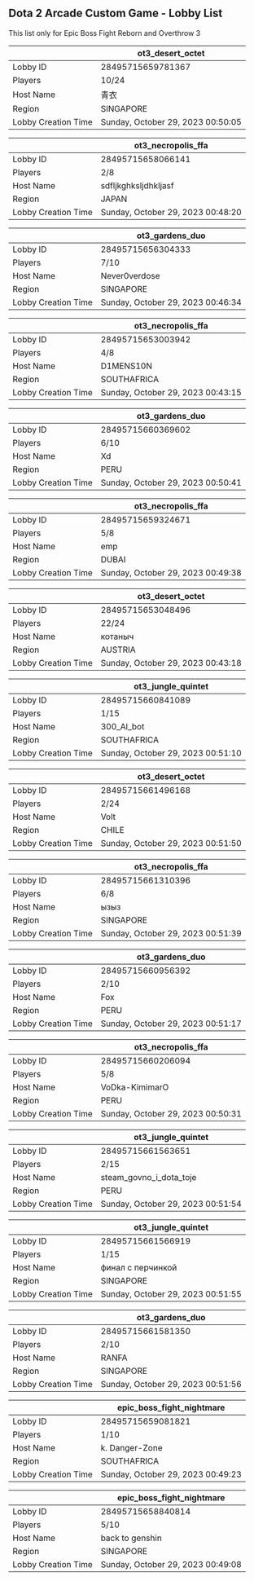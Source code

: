 ## Dota 2 Arcade Custom Game - Lobby List

This list only for Epic Boss Fight Reborn and Overthrow 3

|  | ot3_desert_octet |
| ------ | ------ |
| Lobby ID | 28495715659781367 |
| Players | 10/24 |
| Host Name | 青衣 |
| Region | SINGAPORE |
| Lobby Creation Time | Sunday, October 29, 2023 00:50:05 |


|  | ot3_necropolis_ffa |
| ------ | ------ |
| Lobby ID | 28495715658066141 |
| Players | 2/8 |
| Host Name | sdfljkghksljdhkljasf |
| Region | JAPAN |
| Lobby Creation Time | Sunday, October 29, 2023 00:48:20 |


|  | ot3_gardens_duo |
| ------ | ------ |
| Lobby ID | 28495715656304333 |
| Players | 7/10 |
| Host Name | Never0verdose |
| Region | SINGAPORE |
| Lobby Creation Time | Sunday, October 29, 2023 00:46:34 |


|  | ot3_necropolis_ffa |
| ------ | ------ |
| Lobby ID | 28495715653003942 |
| Players | 4/8 |
| Host Name | D1MENS10N |
| Region | SOUTHAFRICA |
| Lobby Creation Time | Sunday, October 29, 2023 00:43:15 |


|  | ot3_gardens_duo |
| ------ | ------ |
| Lobby ID | 28495715660369602 |
| Players | 6/10 |
| Host Name | Xd |
| Region | PERU |
| Lobby Creation Time | Sunday, October 29, 2023 00:50:41 |


|  | ot3_necropolis_ffa |
| ------ | ------ |
| Lobby ID | 28495715659324671 |
| Players | 5/8 |
| Host Name | emp |
| Region | DUBAI |
| Lobby Creation Time | Sunday, October 29, 2023 00:49:38 |


|  | ot3_desert_octet |
| ------ | ------ |
| Lobby ID | 28495715653048496 |
| Players | 22/24 |
| Host Name | котаныч |
| Region | AUSTRIA |
| Lobby Creation Time | Sunday, October 29, 2023 00:43:18 |


|  | ot3_jungle_quintet |
| ------ | ------ |
| Lobby ID | 28495715660841089 |
| Players | 1/15 |
| Host Name | 300_Al_bot |
| Region | SOUTHAFRICA |
| Lobby Creation Time | Sunday, October 29, 2023 00:51:10 |


|  | ot3_desert_octet |
| ------ | ------ |
| Lobby ID | 28495715661496168 |
| Players | 2/24 |
| Host Name | Volt |
| Region | CHILE |
| Lobby Creation Time | Sunday, October 29, 2023 00:51:50 |


|  | ot3_necropolis_ffa |
| ------ | ------ |
| Lobby ID | 28495715661310396 |
| Players | 6/8 |
| Host Name | ызыз |
| Region | SINGAPORE |
| Lobby Creation Time | Sunday, October 29, 2023 00:51:39 |


|  | ot3_gardens_duo |
| ------ | ------ |
| Lobby ID | 28495715660956392 |
| Players | 2/10 |
| Host Name | Fox |
| Region | PERU |
| Lobby Creation Time | Sunday, October 29, 2023 00:51:17 |


|  | ot3_necropolis_ffa |
| ------ | ------ |
| Lobby ID | 28495715660206094 |
| Players | 5/8 |
| Host Name | VoDka-KimimarO |
| Region | PERU |
| Lobby Creation Time | Sunday, October 29, 2023 00:50:31 |


|  | ot3_jungle_quintet |
| ------ | ------ |
| Lobby ID | 28495715661563651 |
| Players | 2/15 |
| Host Name | steam_govno_i_dota_toje |
| Region | PERU |
| Lobby Creation Time | Sunday, October 29, 2023 00:51:54 |


|  | ot3_jungle_quintet |
| ------ | ------ |
| Lobby ID | 28495715661566919 |
| Players | 1/15 |
| Host Name | финал с перчинкой |
| Region | SINGAPORE |
| Lobby Creation Time | Sunday, October 29, 2023 00:51:55 |


|  | ot3_gardens_duo |
| ------ | ------ |
| Lobby ID | 28495715661581350 |
| Players | 2/10 |
| Host Name | RANFA |
| Region | SINGAPORE |
| Lobby Creation Time | Sunday, October 29, 2023 00:51:56 |


|  | epic_boss_fight_nightmare |
| ------ | ------ |
| Lobby ID | 28495715659081821 |
| Players | 1/10 |
| Host Name | k. Danger-Zone |
| Region | SOUTHAFRICA |
| Lobby Creation Time | Sunday, October 29, 2023 00:49:23 |


|  | epic_boss_fight_nightmare |
| ------ | ------ |
| Lobby ID | 28495715658840814 |
| Players | 5/10 |
| Host Name | back to genshin |
| Region | SINGAPORE |
| Lobby Creation Time | Sunday, October 29, 2023 00:49:08 |


